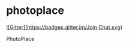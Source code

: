 photoplace
==========
[![Gitter](https://badges.gitter.im/Join Chat.svg)](https://gitter.im/jriguera/photoplace?utm_source=badge&utm_medium=badge&utm_campaign=pr-badge&utm_content=badge)

PhotoPlace
